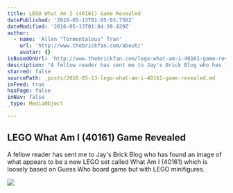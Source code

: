 ```yaml
---
title: LEGO What Am I (40161) Game Revealed
datePublished: '2016-05-13T01:05:03.756Z'
dateModified: '2016-05-13T01:04:39.429Z'
author:
  - name: 'Allen "Tormentalous" Tran'
    url: 'http://www.thebrickfan.com/about/'
    avatar: {}
isBasedOnUrl: 'http://www.thebrickfan.com/lego-what-am-i-40161-game-revealed/'
description: "A fellow reader has sent me to Jay's Brick Blog who has found an image of what appears to be a new LEGO set called What Am I (40161) which is loosely based on Guess Who board game but with LEGO minifigures."
starred: false
sourcePath: _posts/2016-05-13-lego-what-am-i-40161-game-revealed.md
inFeed: true
hasPage: false
inNav: false
_type: MediaObject

---
```

<article style=""><h1>LEGO What Am I (40161) Game Revealed</h1><p>A fellow reader has sent me to Jay's Brick Blog who has found an image of what appears to be a new LEGO set called What Am I (40161) which is loosely based on Guess Who board game but with LEGO minifigures.</p><img src="http://www.thebrickfan.com/wp-content/uploads/2016/05/LEGO-What-Am-I-40161.jpg" /></article>